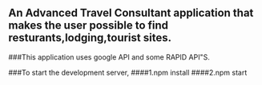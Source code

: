 ## An Advanced Travel Consultant application that makes the user possible to find resturants,lodging,tourist sites.
###This application uses google API and some RAPID API"S.

###To start the development server,
####1.npm install
####2.npm start
